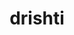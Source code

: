 ---
title: "drishti"
layout: cache
categories: [package, develop]
meta: {"versions": ["0.4"], "compilers": ["gcc@=11.1.0", "gcc@=11.4.0", "gcc@=9.4.0", "oneapi@=2023.2.0", "oneapi@=2023.2.1"], "oss": ["ubuntu20.04"], "platforms": ["linux"], "targets": ["ppc64le", "x86_64", "x86_64_v3"], "stacks": ["e4s", "e4s-oneapi", "e4s-power", "root"], "num_specs": 42, "num_specs_by_stack": {"root": 42, "e4s-power": 14, "e4s-oneapi": 14, "e4s": 14}}
spec_details: [{"hash": "tr5pgpm42k3yprgsuszl2fuxxjzgvdzr", "compiler": "gcc@=11.1.0", "versions": ["0.4"], "os": "ubuntu20.04", "platform": "linux", "target": "ppc64le", "variants": ["build_system=python_pip"], "stacks": ["root", "e4s-power"], "size": "-", "tarball": "https://binaries.spack.io/develop/build_cache/linux-ubuntu20.04-ppc64le/gcc-11.1.0/drishti-0.4/linux-ubuntu20.04-ppc64le-gcc-11.1.0-drishti-0.4-tr5pgpm42k3yprgsuszl2fuxxjzgvdzr.spack"}, {"hash": "ordnt5aqbirppddt77m4psfnjc5cngko", "compiler": "gcc@=11.1.0", "versions": ["0.4"], "os": "ubuntu20.04", "platform": "linux", "target": "ppc64le", "variants": ["build_system=python_pip"], "stacks": ["root", "e4s-power"], "size": "-", "tarball": "https://binaries.spack.io/develop/build_cache/linux-ubuntu20.04-ppc64le/gcc-11.1.0/drishti-0.4/linux-ubuntu20.04-ppc64le-gcc-11.1.0-drishti-0.4-ordnt5aqbirppddt77m4psfnjc5cngko.spack"}, {"hash": "br3ptw64wvlwyy72s4tjg2huwxmigg6g", "compiler": "gcc@=9.4.0", "versions": ["0.4"], "os": "ubuntu20.04", "platform": "linux", "target": "ppc64le", "variants": ["build_system=python_pip"], "stacks": ["root", "e4s-power"], "size": "-", "tarball": "https://binaries.spack.io/develop/build_cache/linux-ubuntu20.04-ppc64le/gcc-9.4.0/drishti-0.4/linux-ubuntu20.04-ppc64le-gcc-9.4.0-drishti-0.4-br3ptw64wvlwyy72s4tjg2huwxmigg6g.spack"}, {"hash": "bzxodxnyweyfoi2wym3ut5oe4vsefkba", "compiler": "gcc@=9.4.0", "versions": ["0.4"], "os": "ubuntu20.04", "platform": "linux", "target": "ppc64le", "variants": ["build_system=python_pip"], "stacks": ["root", "e4s-power"], "size": "-", "tarball": "https://binaries.spack.io/develop/build_cache/linux-ubuntu20.04-ppc64le/gcc-9.4.0/drishti-0.4/linux-ubuntu20.04-ppc64le-gcc-9.4.0-drishti-0.4-bzxodxnyweyfoi2wym3ut5oe4vsefkba.spack"}, {"hash": "me4ohjkkrrvhdhafhvwmsihskhv4i7wa", "compiler": "gcc@=9.4.0", "versions": ["0.4"], "os": "ubuntu20.04", "platform": "linux", "target": "ppc64le", "variants": ["build_system=python_pip"], "stacks": ["root", "e4s-power"], "size": "-", "tarball": "https://binaries.spack.io/develop/build_cache/linux-ubuntu20.04-ppc64le/gcc-9.4.0/drishti-0.4/linux-ubuntu20.04-ppc64le-gcc-9.4.0-drishti-0.4-me4ohjkkrrvhdhafhvwmsihskhv4i7wa.spack"}, {"hash": "hwddr2h5mo3zxieynynih3irvdtgpj5m", "compiler": "gcc@=9.4.0", "versions": ["0.4"], "os": "ubuntu20.04", "platform": "linux", "target": "ppc64le", "variants": ["build_system=python_pip"], "stacks": ["root", "e4s-power"], "size": "-", "tarball": "https://binaries.spack.io/develop/build_cache/linux-ubuntu20.04-ppc64le/gcc-9.4.0/drishti-0.4/linux-ubuntu20.04-ppc64le-gcc-9.4.0-drishti-0.4-hwddr2h5mo3zxieynynih3irvdtgpj5m.spack"}, {"hash": "447cd4kwfcjba6sfzdz6k7ycyu75b6sv", "compiler": "gcc@=9.4.0", "versions": ["0.4"], "os": "ubuntu20.04", "platform": "linux", "target": "ppc64le", "variants": ["build_system=python_pip"], "stacks": ["root", "e4s-power"], "size": "-", "tarball": "https://binaries.spack.io/develop/build_cache/linux-ubuntu20.04-ppc64le/gcc-9.4.0/drishti-0.4/linux-ubuntu20.04-ppc64le-gcc-9.4.0-drishti-0.4-447cd4kwfcjba6sfzdz6k7ycyu75b6sv.spack"}, {"hash": "gho53p3jbmk6t7nbm6ukuu4ayrd5wwnd", "compiler": "gcc@=9.4.0", "versions": ["0.4"], "os": "ubuntu20.04", "platform": "linux", "target": "ppc64le", "variants": ["build_system=python_pip"], "stacks": ["root", "e4s-power"], "size": "-", "tarball": "https://binaries.spack.io/develop/build_cache/linux-ubuntu20.04-ppc64le/gcc-9.4.0/drishti-0.4/linux-ubuntu20.04-ppc64le-gcc-9.4.0-drishti-0.4-gho53p3jbmk6t7nbm6ukuu4ayrd5wwnd.spack"}, {"hash": "jgqqvkl3cuncdz5j7xvv7du7yqxufwmi", "compiler": "gcc@=9.4.0", "versions": ["0.4"], "os": "ubuntu20.04", "platform": "linux", "target": "ppc64le", "variants": ["build_system=python_pip"], "stacks": ["root", "e4s-power"], "size": "-", "tarball": "https://binaries.spack.io/develop/build_cache/linux-ubuntu20.04-ppc64le/gcc-9.4.0/drishti-0.4/linux-ubuntu20.04-ppc64le-gcc-9.4.0-drishti-0.4-jgqqvkl3cuncdz5j7xvv7du7yqxufwmi.spack"}, {"hash": "5xfdjnwwejrlwuchsgysca7wc655jlme", "compiler": "gcc@=9.4.0", "versions": ["0.4"], "os": "ubuntu20.04", "platform": "linux", "target": "ppc64le", "variants": ["build_system=python_pip"], "stacks": ["root", "e4s-power"], "size": "-", "tarball": "https://binaries.spack.io/develop/build_cache/linux-ubuntu20.04-ppc64le/gcc-9.4.0/drishti-0.4/linux-ubuntu20.04-ppc64le-gcc-9.4.0-drishti-0.4-5xfdjnwwejrlwuchsgysca7wc655jlme.spack"}, {"hash": "jlakodhdqz6b3regwsvnirsdrxs4apwl", "compiler": "gcc@=9.4.0", "versions": ["0.4"], "os": "ubuntu20.04", "platform": "linux", "target": "ppc64le", "variants": ["build_system=python_pip"], "stacks": ["root", "e4s-power"], "size": "-", "tarball": "https://binaries.spack.io/develop/build_cache/linux-ubuntu20.04-ppc64le/gcc-9.4.0/drishti-0.4/linux-ubuntu20.04-ppc64le-gcc-9.4.0-drishti-0.4-jlakodhdqz6b3regwsvnirsdrxs4apwl.spack"}, {"hash": "wzypkbxgelmi5ave4fixqoy37zpgxffr", "compiler": "gcc@=9.4.0", "versions": ["0.4"], "os": "ubuntu20.04", "platform": "linux", "target": "ppc64le", "variants": ["build_system=python_pip"], "stacks": ["root", "e4s-power"], "size": "-", "tarball": "https://binaries.spack.io/develop/build_cache/linux-ubuntu20.04-ppc64le/gcc-9.4.0/drishti-0.4/linux-ubuntu20.04-ppc64le-gcc-9.4.0-drishti-0.4-wzypkbxgelmi5ave4fixqoy37zpgxffr.spack"}, {"hash": "r4qmt4dqjlcg4frua4bro7uziuhzonof", "compiler": "gcc@=9.4.0", "versions": ["0.4"], "os": "ubuntu20.04", "platform": "linux", "target": "ppc64le", "variants": ["build_system=python_pip"], "stacks": ["root", "e4s-power"], "size": "-", "tarball": "https://binaries.spack.io/develop/build_cache/linux-ubuntu20.04-ppc64le/gcc-9.4.0/drishti-0.4/linux-ubuntu20.04-ppc64le-gcc-9.4.0-drishti-0.4-r4qmt4dqjlcg4frua4bro7uziuhzonof.spack"}, {"hash": "pbc7pjfkapxoclyttrwhhlulttpagtgq", "compiler": "gcc@=9.4.0", "versions": ["0.4"], "os": "ubuntu20.04", "platform": "linux", "target": "ppc64le", "variants": ["build_system=python_pip"], "stacks": ["root", "e4s-power"], "size": "-", "tarball": "https://binaries.spack.io/develop/build_cache/linux-ubuntu20.04-ppc64le/gcc-9.4.0/drishti-0.4/linux-ubuntu20.04-ppc64le-gcc-9.4.0-drishti-0.4-pbc7pjfkapxoclyttrwhhlulttpagtgq.spack"}, {"hash": "lv35zvuqphscgt7vtdupvq5myretpcgx", "compiler": "oneapi@=2023.2.0", "versions": ["0.4"], "os": "ubuntu20.04", "platform": "linux", "target": "x86_64", "variants": ["build_system=python_pip"], "stacks": ["e4s-oneapi", "root"], "size": "-", "tarball": "https://binaries.spack.io/develop/build_cache/linux-ubuntu20.04-x86_64/oneapi-2023.2.0/drishti-0.4/linux-ubuntu20.04-x86_64-oneapi-2023.2.0-drishti-0.4-lv35zvuqphscgt7vtdupvq5myretpcgx.spack"}, {"hash": "uh7q7as2r6ymw7h5d2a4ou7vkfesbp4w", "compiler": "oneapi@=2023.2.0", "versions": ["0.4"], "os": "ubuntu20.04", "platform": "linux", "target": "x86_64", "variants": ["build_system=python_pip"], "stacks": ["e4s-oneapi", "root"], "size": "-", "tarball": "https://binaries.spack.io/develop/build_cache/linux-ubuntu20.04-x86_64/oneapi-2023.2.0/drishti-0.4/linux-ubuntu20.04-x86_64-oneapi-2023.2.0-drishti-0.4-uh7q7as2r6ymw7h5d2a4ou7vkfesbp4w.spack"}, {"hash": "tywjncdqdgpmfq3i3jbthmxkulfbphvb", "compiler": "gcc@=11.1.0", "versions": ["0.4"], "os": "ubuntu20.04", "platform": "linux", "target": "x86_64_v3", "variants": ["build_system=python_pip"], "stacks": ["e4s", "root"], "size": "-", "tarball": "https://binaries.spack.io/develop/build_cache/linux-ubuntu20.04-x86_64_v3/gcc-11.1.0/drishti-0.4/linux-ubuntu20.04-x86_64_v3-gcc-11.1.0-drishti-0.4-tywjncdqdgpmfq3i3jbthmxkulfbphvb.spack"}, {"hash": "26dbmwlht5gpubtluj7j2z27gtjiyoqn", "compiler": "gcc@=11.1.0", "versions": ["0.4"], "os": "ubuntu20.04", "platform": "linux", "target": "x86_64_v3", "variants": ["build_system=python_pip"], "stacks": ["e4s", "root"], "size": "-", "tarball": "https://binaries.spack.io/develop/build_cache/linux-ubuntu20.04-x86_64_v3/gcc-11.1.0/drishti-0.4/linux-ubuntu20.04-x86_64_v3-gcc-11.1.0-drishti-0.4-26dbmwlht5gpubtluj7j2z27gtjiyoqn.spack"}, {"hash": "zts5nqxmdukbtaaxsbcvuow4o35ciyu3", "compiler": "gcc@=11.4.0", "versions": ["0.4"], "os": "ubuntu20.04", "platform": "linux", "target": "x86_64_v3", "variants": ["build_system=python_pip"], "stacks": ["e4s", "root"], "size": "-", "tarball": "https://binaries.spack.io/develop/build_cache/linux-ubuntu20.04-x86_64_v3/gcc-11.4.0/drishti-0.4/linux-ubuntu20.04-x86_64_v3-gcc-11.4.0-drishti-0.4-zts5nqxmdukbtaaxsbcvuow4o35ciyu3.spack"}, {"hash": "ebqp7asgqv7agsgiytd3o4sorlfhb6ig", "compiler": "gcc@=11.4.0", "versions": ["0.4"], "os": "ubuntu20.04", "platform": "linux", "target": "x86_64_v3", "variants": ["build_system=python_pip"], "stacks": ["e4s", "root"], "size": "-", "tarball": "https://binaries.spack.io/develop/build_cache/linux-ubuntu20.04-x86_64_v3/gcc-11.4.0/drishti-0.4/linux-ubuntu20.04-x86_64_v3-gcc-11.4.0-drishti-0.4-ebqp7asgqv7agsgiytd3o4sorlfhb6ig.spack"}, {"hash": "7v7x37qy6rfl4c3paumb4fwskzrl4nxg", "compiler": "gcc@=11.4.0", "versions": ["0.4"], "os": "ubuntu20.04", "platform": "linux", "target": "x86_64_v3", "variants": ["build_system=python_pip"], "stacks": ["e4s", "root"], "size": "-", "tarball": "https://binaries.spack.io/develop/build_cache/linux-ubuntu20.04-x86_64_v3/gcc-11.4.0/drishti-0.4/linux-ubuntu20.04-x86_64_v3-gcc-11.4.0-drishti-0.4-7v7x37qy6rfl4c3paumb4fwskzrl4nxg.spack"}, {"hash": "vphb5av5ug6rmutmy6ckzoxs5fi63c6c", "compiler": "gcc@=11.4.0", "versions": ["0.4"], "os": "ubuntu20.04", "platform": "linux", "target": "x86_64_v3", "variants": ["build_system=python_pip"], "stacks": ["e4s", "root"], "size": "-", "tarball": "https://binaries.spack.io/develop/build_cache/linux-ubuntu20.04-x86_64_v3/gcc-11.4.0/drishti-0.4/linux-ubuntu20.04-x86_64_v3-gcc-11.4.0-drishti-0.4-vphb5av5ug6rmutmy6ckzoxs5fi63c6c.spack"}, {"hash": "culnqcrqqjmwp55fve7wcnhylpiwlffx", "compiler": "gcc@=11.4.0", "versions": ["0.4"], "os": "ubuntu20.04", "platform": "linux", "target": "x86_64_v3", "variants": ["build_system=python_pip"], "stacks": ["e4s", "root"], "size": "-", "tarball": "https://binaries.spack.io/develop/build_cache/linux-ubuntu20.04-x86_64_v3/gcc-11.4.0/drishti-0.4/linux-ubuntu20.04-x86_64_v3-gcc-11.4.0-drishti-0.4-culnqcrqqjmwp55fve7wcnhylpiwlffx.spack"}, {"hash": "llzryd5fcv3hxsvoueqvx2vx35nwtnuy", "compiler": "gcc@=11.4.0", "versions": ["0.4"], "os": "ubuntu20.04", "platform": "linux", "target": "x86_64_v3", "variants": ["build_system=python_pip"], "stacks": ["e4s", "root"], "size": "-", "tarball": "https://binaries.spack.io/develop/build_cache/linux-ubuntu20.04-x86_64_v3/gcc-11.4.0/drishti-0.4/linux-ubuntu20.04-x86_64_v3-gcc-11.4.0-drishti-0.4-llzryd5fcv3hxsvoueqvx2vx35nwtnuy.spack"}, {"hash": "7ome5m6zcf63vz2krjkka73hvwk5dbrk", "compiler": "gcc@=11.4.0", "versions": ["0.4"], "os": "ubuntu20.04", "platform": "linux", "target": "x86_64_v3", "variants": ["build_system=python_pip"], "stacks": ["e4s", "root"], "size": "-", "tarball": "https://binaries.spack.io/develop/build_cache/linux-ubuntu20.04-x86_64_v3/gcc-11.4.0/drishti-0.4/linux-ubuntu20.04-x86_64_v3-gcc-11.4.0-drishti-0.4-7ome5m6zcf63vz2krjkka73hvwk5dbrk.spack"}, {"hash": "nd45byfomgc55rim2mm4ae3yfztah7r7", "compiler": "gcc@=11.4.0", "versions": ["0.4"], "os": "ubuntu20.04", "platform": "linux", "target": "x86_64_v3", "variants": ["build_system=python_pip"], "stacks": ["e4s", "root"], "size": "-", "tarball": "https://binaries.spack.io/develop/build_cache/linux-ubuntu20.04-x86_64_v3/gcc-11.4.0/drishti-0.4/linux-ubuntu20.04-x86_64_v3-gcc-11.4.0-drishti-0.4-nd45byfomgc55rim2mm4ae3yfztah7r7.spack"}, {"hash": "bdjvpnriu572bqr7hecghtqse2nvitlj", "compiler": "gcc@=11.4.0", "versions": ["0.4"], "os": "ubuntu20.04", "platform": "linux", "target": "x86_64_v3", "variants": ["build_system=python_pip"], "stacks": ["e4s", "root"], "size": "-", "tarball": "https://binaries.spack.io/develop/build_cache/linux-ubuntu20.04-x86_64_v3/gcc-11.4.0/drishti-0.4/linux-ubuntu20.04-x86_64_v3-gcc-11.4.0-drishti-0.4-bdjvpnriu572bqr7hecghtqse2nvitlj.spack"}, {"hash": "tlhbmjtbobjojpi4f4y7atfms53avzut", "compiler": "gcc@=11.4.0", "versions": ["0.4"], "os": "ubuntu20.04", "platform": "linux", "target": "x86_64_v3", "variants": ["build_system=python_pip"], "stacks": ["e4s", "root"], "size": "-", "tarball": "https://binaries.spack.io/develop/build_cache/linux-ubuntu20.04-x86_64_v3/gcc-11.4.0/drishti-0.4/linux-ubuntu20.04-x86_64_v3-gcc-11.4.0-drishti-0.4-tlhbmjtbobjojpi4f4y7atfms53avzut.spack"}, {"hash": "nthzax5wp3ulplnq6yj33ewibjwvthmr", "compiler": "gcc@=11.4.0", "versions": ["0.4"], "os": "ubuntu20.04", "platform": "linux", "target": "x86_64_v3", "variants": ["build_system=python_pip"], "stacks": ["e4s", "root"], "size": "-", "tarball": "https://binaries.spack.io/develop/build_cache/linux-ubuntu20.04-x86_64_v3/gcc-11.4.0/drishti-0.4/linux-ubuntu20.04-x86_64_v3-gcc-11.4.0-drishti-0.4-nthzax5wp3ulplnq6yj33ewibjwvthmr.spack"}, {"hash": "iqc6cwbooi3nc362rkbztb7sxd5hvalo", "compiler": "gcc@=11.4.0", "versions": ["0.4"], "os": "ubuntu20.04", "platform": "linux", "target": "x86_64_v3", "variants": ["build_system=python_pip"], "stacks": ["e4s", "root"], "size": "-", "tarball": "https://binaries.spack.io/develop/build_cache/linux-ubuntu20.04-x86_64_v3/gcc-11.4.0/drishti-0.4/linux-ubuntu20.04-x86_64_v3-gcc-11.4.0-drishti-0.4-iqc6cwbooi3nc362rkbztb7sxd5hvalo.spack"}, {"hash": "p4j5x77s3u2y4cr4atde5w2bvnq27i4b", "compiler": "oneapi@=2023.2.1", "versions": ["0.4"], "os": "ubuntu20.04", "platform": "linux", "target": "x86_64_v3", "variants": ["build_system=python_pip"], "stacks": ["e4s-oneapi", "root"], "size": "-", "tarball": "https://binaries.spack.io/develop/build_cache/linux-ubuntu20.04-x86_64_v3/oneapi-2023.2.1/drishti-0.4/linux-ubuntu20.04-x86_64_v3-oneapi-2023.2.1-drishti-0.4-p4j5x77s3u2y4cr4atde5w2bvnq27i4b.spack"}, {"hash": "7hapmmhykcxbzzyyz4to2lhdrxvjzhfe", "compiler": "oneapi@=2023.2.1", "versions": ["0.4"], "os": "ubuntu20.04", "platform": "linux", "target": "x86_64_v3", "variants": ["build_system=python_pip"], "stacks": ["e4s-oneapi", "root"], "size": "-", "tarball": "https://binaries.spack.io/develop/build_cache/linux-ubuntu20.04-x86_64_v3/oneapi-2023.2.1/drishti-0.4/linux-ubuntu20.04-x86_64_v3-oneapi-2023.2.1-drishti-0.4-7hapmmhykcxbzzyyz4to2lhdrxvjzhfe.spack"}, {"hash": "qmxz775n3de4pw3h6nate7jdatafawm4", "compiler": "oneapi@=2023.2.1", "versions": ["0.4"], "os": "ubuntu20.04", "platform": "linux", "target": "x86_64_v3", "variants": ["build_system=python_pip"], "stacks": ["e4s-oneapi", "root"], "size": "-", "tarball": "https://binaries.spack.io/develop/build_cache/linux-ubuntu20.04-x86_64_v3/oneapi-2023.2.1/drishti-0.4/linux-ubuntu20.04-x86_64_v3-oneapi-2023.2.1-drishti-0.4-qmxz775n3de4pw3h6nate7jdatafawm4.spack"}, {"hash": "6gscrmzrl23inc4yck5roon3qwxn7gqe", "compiler": "oneapi@=2023.2.1", "versions": ["0.4"], "os": "ubuntu20.04", "platform": "linux", "target": "x86_64_v3", "variants": ["build_system=python_pip"], "stacks": ["e4s-oneapi", "root"], "size": "-", "tarball": "https://binaries.spack.io/develop/build_cache/linux-ubuntu20.04-x86_64_v3/oneapi-2023.2.1/drishti-0.4/linux-ubuntu20.04-x86_64_v3-oneapi-2023.2.1-drishti-0.4-6gscrmzrl23inc4yck5roon3qwxn7gqe.spack"}, {"hash": "3tvi3wuvqwazhp52v5dscs44eih7s2hb", "compiler": "oneapi@=2023.2.1", "versions": ["0.4"], "os": "ubuntu20.04", "platform": "linux", "target": "x86_64_v3", "variants": ["build_system=python_pip"], "stacks": ["e4s-oneapi", "root"], "size": "-", "tarball": "https://binaries.spack.io/develop/build_cache/linux-ubuntu20.04-x86_64_v3/oneapi-2023.2.1/drishti-0.4/linux-ubuntu20.04-x86_64_v3-oneapi-2023.2.1-drishti-0.4-3tvi3wuvqwazhp52v5dscs44eih7s2hb.spack"}, {"hash": "rzoy5twrwiwzius2m5clwzppyk2zgcmk", "compiler": "oneapi@=2023.2.1", "versions": ["0.4"], "os": "ubuntu20.04", "platform": "linux", "target": "x86_64_v3", "variants": ["build_system=python_pip"], "stacks": ["e4s-oneapi", "root"], "size": "-", "tarball": "https://binaries.spack.io/develop/build_cache/linux-ubuntu20.04-x86_64_v3/oneapi-2023.2.1/drishti-0.4/linux-ubuntu20.04-x86_64_v3-oneapi-2023.2.1-drishti-0.4-rzoy5twrwiwzius2m5clwzppyk2zgcmk.spack"}, {"hash": "5gyvflvogn2xk4x6k4drw2umr25stbno", "compiler": "oneapi@=2023.2.1", "versions": ["0.4"], "os": "ubuntu20.04", "platform": "linux", "target": "x86_64_v3", "variants": ["build_system=python_pip"], "stacks": ["e4s-oneapi", "root"], "size": "-", "tarball": "https://binaries.spack.io/develop/build_cache/linux-ubuntu20.04-x86_64_v3/oneapi-2023.2.1/drishti-0.4/linux-ubuntu20.04-x86_64_v3-oneapi-2023.2.1-drishti-0.4-5gyvflvogn2xk4x6k4drw2umr25stbno.spack"}, {"hash": "6iyu3jhkvt4qxbnq4hcshcbenfjukcjs", "compiler": "oneapi@=2023.2.1", "versions": ["0.4"], "os": "ubuntu20.04", "platform": "linux", "target": "x86_64_v3", "variants": ["build_system=python_pip"], "stacks": ["e4s-oneapi", "root"], "size": "-", "tarball": "https://binaries.spack.io/develop/build_cache/linux-ubuntu20.04-x86_64_v3/oneapi-2023.2.1/drishti-0.4/linux-ubuntu20.04-x86_64_v3-oneapi-2023.2.1-drishti-0.4-6iyu3jhkvt4qxbnq4hcshcbenfjukcjs.spack"}, {"hash": "hfw5yhckeem5mhpa3gzt6csvhnnjwv3l", "compiler": "oneapi@=2023.2.1", "versions": ["0.4"], "os": "ubuntu20.04", "platform": "linux", "target": "x86_64_v3", "variants": ["build_system=python_pip"], "stacks": ["e4s-oneapi", "root"], "size": "-", "tarball": "https://binaries.spack.io/develop/build_cache/linux-ubuntu20.04-x86_64_v3/oneapi-2023.2.1/drishti-0.4/linux-ubuntu20.04-x86_64_v3-oneapi-2023.2.1-drishti-0.4-hfw5yhckeem5mhpa3gzt6csvhnnjwv3l.spack"}, {"hash": "5c2lrhhbbkcrmeuz2tswwnjznhqw6ccj", "compiler": "oneapi@=2023.2.1", "versions": ["0.4"], "os": "ubuntu20.04", "platform": "linux", "target": "x86_64_v3", "variants": ["build_system=python_pip"], "stacks": ["e4s-oneapi", "root"], "size": "-", "tarball": "https://binaries.spack.io/develop/build_cache/linux-ubuntu20.04-x86_64_v3/oneapi-2023.2.1/drishti-0.4/linux-ubuntu20.04-x86_64_v3-oneapi-2023.2.1-drishti-0.4-5c2lrhhbbkcrmeuz2tswwnjznhqw6ccj.spack"}, {"hash": "lr3qtxvxwbu3wnip2qeenkcjsc4pj367", "compiler": "oneapi@=2023.2.1", "versions": ["0.4"], "os": "ubuntu20.04", "platform": "linux", "target": "x86_64_v3", "variants": ["build_system=python_pip"], "stacks": ["e4s-oneapi", "root"], "size": "-", "tarball": "https://binaries.spack.io/develop/build_cache/linux-ubuntu20.04-x86_64_v3/oneapi-2023.2.1/drishti-0.4/linux-ubuntu20.04-x86_64_v3-oneapi-2023.2.1-drishti-0.4-lr3qtxvxwbu3wnip2qeenkcjsc4pj367.spack"}, {"hash": "lo5rj2ypbnji2z7dxz3vfavkfbxwgrpc", "compiler": "oneapi@=2023.2.1", "versions": ["0.4"], "os": "ubuntu20.04", "platform": "linux", "target": "x86_64_v3", "variants": ["build_system=python_pip"], "stacks": ["e4s-oneapi", "root"], "size": "-", "tarball": "https://binaries.spack.io/develop/build_cache/linux-ubuntu20.04-x86_64_v3/oneapi-2023.2.1/drishti-0.4/linux-ubuntu20.04-x86_64_v3-oneapi-2023.2.1-drishti-0.4-lo5rj2ypbnji2z7dxz3vfavkfbxwgrpc.spack"}]
---